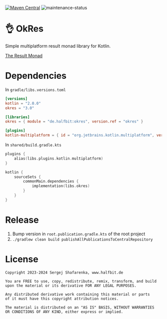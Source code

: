 [![Maven Central](http://img.shields.io/maven-central/v/de.halfbit/okres.svg)](https://central.sonatype.com/artifact/de.halfbit/logger)
![maintenance-status](https://img.shields.io/badge/maintenance-experimental-blue.svg)

# 👌 OkRes

Simple multiplatform result monad library for Kotlin.

[The Result Monad](https://adambennett.dev/2020/05/the-result-monad/)

# Dependencies

In `gradle/libs.versions.toml`

```toml
[versions]
kotlin = "2.0.0"
okres = "3.0"

[libraries]
okres = { module = "de.halfbit:okres", version.ref = "okres" }

[plugins]
kotlin-multiplatform = { id = "org.jetbrains.kotlin.multiplatform", version.ref = "kotlin" }
```

In `shared/build.gradle.kts`

```kotlin
plugins {
    alias(libs.plugins.kotlin.multiplatform)
}

kotlin {
    sourceSets {
        commonMain.dependencies {
            implementation(libs.okres)
        }
    }
}
```

# Release

1. Bump version in `root.publication.gradle.kts` of the root project
2. `./gradlew clean build publishAllPublicationsToCentralRepository`

# License

```
Copyright 2023-2024 Sergej Shafarenka, www.halfbit.de

You are FREE to use, copy, redistribute, remix, transform, and build 
upon the material or its derivative FOR ANY LEGAL PURPOSES.

Any distributed derivative work containing this material or parts 
of it must have this copyright attribution notices.

The material is distributed on an "AS IS" BASIS, WITHOUT WARRANTIES 
OR CONDITIONS OF ANY KIND, either express or implied.
```

